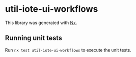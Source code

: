 # util-iote-ui-workflows

This library was generated with [Nx](https://nx.dev).

## Running unit tests

Run `nx test util-iote-ui-workflows` to execute the unit tests.
